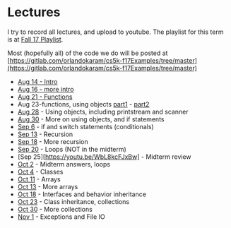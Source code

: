 Lectures
===

I try to record all lectures, and upload to youtube. The playlist for this term is at [Fall 17 Playlist](https://www.youtube.com/playlist?list=PLK5RwQeVk5Yw4rCN31A6dkTihyvUI3IIr).

Most (hopefully all) of the code we do will be posted at [https://gitlab.com/orlandokaram/cs5k-f17Examples/tree/master](https://gitlab.com/orlandokaram/cs5k-f17Examples/tree/master)

* [Aug 14 - Intro](https://youtu.be/lyWOR-A7rHY)
* [Aug 16 - more intro](https://youtu.be/wToQkVWbz0Y)
* [Aug 21 - Functions](https://youtu.be/G3Onmx4AoN0)
* Aug 23-functions, using objects [part1](https://youtu.be/qCJvEk1EUJQ) - [part2](https://youtu.be/Z6IyRHZW9JI)
* [Aug 28](https://youtu.be/SO-PxeWHGA4) - Using objects, including printstream and scanner
* [Aug 30](https://youtu.be/Y4muNhKUvsg) - More on using objects, and if statements
* [Sep 6](https://youtu.be/82vtKEnt74A) - if and switch statements (conditionals)
* [Sep 13](https://youtu.be/1Hui-PF2cYs) - Recursion
* [Sep 18](https://youtu.be/TQf5VSWd2-g) - More recursion
* [Sep 20](https://youtu.be/Ub3sEWL_W1w) - Loops (NOT in the midterm)
* [Sep 25][https://youtu.be/WbL8kcFJxBw] - Midterm review
* [Oct 2](https://youtu.be/egIGpDJOHdc) - Midterm answers, loops
* [Oct 4](https://www.youtube.com/watch?v=K_Dh35JV67I)  - Classes
* [Oct 11](https://youtu.be/Vl-UgMFuOxM) - Arrays
* [Oct 13](https://youtu.be/0_IEmX4p_XY) - More arrays
* [Oct 18](https://youtu.be/9X_ro-zt71A) - Interfaces and behavior inheritance
* [Oct 23](https://youtu.be/C46xqz_g_X8) - Class inheritance, collections
* [Oct 30](https://youtu.be/xLgMmu2HvSw) - More collections
* [Nov 1](https://youtu.be/QEBSQhYm_uE) - Exceptions and File IO
